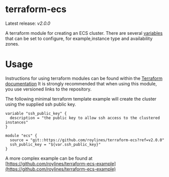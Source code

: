 # terraform-ecs
Latest release: *v2.0.0*

A terraform module for creating an ECS cluster. There are several [variables](https://github.com/roylines/terraform-ecs/blob/master/variables.tf) that can be set to configure, for example,instance type and availability zones.

# Usage 
Instructions for using terraform modules can be found within the [Terraform documentation](https://www.terraform.io/docs/modules/usage.html)
It is strongly recommended that when using this module, you use versioned links to the repository.

The following minimal terraform template example will create the cluster using the supplied ssh public key.

```
variable "ssh_public_key" {
  description = "the public key to allow ssh access to the clustered instances"
}

module "ecs" {
  source = "git::https://github.com/roylines/terraform-ecs?ref=v2.0.0" 
  ssh_public_key = "${var.ssh_public_key}"
}
```

A more complex example can be found at [https://github.com/roylines/terraform-ecs-example](https://github.com/roylines/terraform-ecs-example) 
